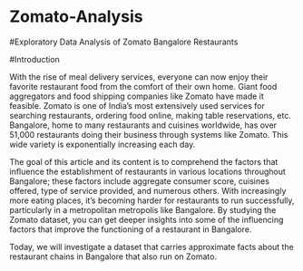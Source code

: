 # Zomato-Analysis
#Exploratory Data Analysis of Zomato Bangalore Restaurants

#Introduction

With the rise of meal delivery services, everyone can now enjoy their favorite restaurant food from the comfort of their own home. Giant food aggregators and food shipping companies like Zomato have made it feasible. Zomato is one of India’s most extensively used services for searching restaurants, ordering food online, making table reservations, etc. Bangalore, home to many restaurants and cuisines worldwide, has over 51,000 restaurants doing their business through systems like Zomato. This wide variety is exponentially increasing each day.

The goal of this article and its content is to comprehend the factors that influence the establishment of restaurants in various locations throughout Bangalore; these factors include aggregate consumer score, cuisines offered, type of service provided, and numerous others. With increasingly more eating places, it’s becoming harder for restaurants to run successfully, particularly in a metropolitan metropolis like Bangalore. By studying the Zomato dataset, you can get deeper insights into some of the influencing factors that improve the functioning of a restaurant in Bangalore.

Today, we will investigate a dataset that carries approximate facts about the restaurant chains in Bangalore that also run on Zomato.
